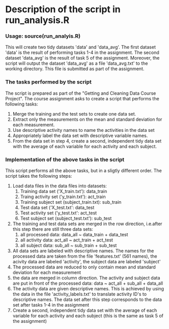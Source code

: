 # Description of the script in run_analysis.R 

### Usage: source(run_analyis.R) 
This will create two tidy datasets 'data' and 'data_avg'. The first dataset
'data' is the result of performing tasks 1-4 in the assignment. The second
dataset 'data_avg' is the result of task 5 of the assignment. Moreover, the
script will output the dataset 'data_avg' as a file 'data_avg.txt' to the
working directory. This file is submitted as part of the assignment. 

### The tasks performed by the script 
The script is prepared as part of the "Getting and Cleaning Data Course Project".
The course assignment asks to create a script that performs the following tasks: 
  1) Merge the training and the test sets to create one data set.
  2) Extract only the measurements on the mean and standard deviation for 
     each measurement.
  3) Use descriptive activity names to name the activities in the data set
  4) Appropriately label the data set with descriptive variable names.
  5) From the data set in step 4, create a second, independent 
     tidy data set with the average of each variable for each activity and
     each subject. 
     
### Implementation of the above tasks in the script
     
This script performs all the above tasks, but in a sligtly different order.
The script takes the following steps:
  1) Load data files in the data files into datasets: 
        1) Training data set ('X_train.txt'):    data_train
        2) Traing activity set ('y_train.txt'):  act_train
        3) Training subject set (subject_train.txt): sub_train
        4) Test data set ('X_test.txt':        data_test
        5) Test activity set ('y_test.txt':    act_test
        6) Test subject set (subject_test.txt'):     sub_test
  2) The training and test data sets are merged in the row direction,
     i.e.after this step there are still three data sets:
        1) all processed data: data_all ~ data_train + data_test
        2) all activity data:  act_all  ~ act_train  + act_test
        3) all subject data:   sub_all  ~ sub_train  + sub_test
  3) All data sets are labeled with descriptive names. The names for the
     processed data are taken from the file 'features.txt' (561 names),
     the acivity data are labeled 'activity', the subject data are labeled 'subject'
  4) The processed data are reduced to only contain mean and standard
     deviation for each measurement
  5) the data are merged in column direction. The activity and subject data
     are put in front of the processed data: data ~ act_all + sub_all + data_all
  6) The activity data are given descriptive names. This is achieved by using
     the data in the file 'activity_labels.txt' to translate activity ID's to
     descriptive names.
     The data set after this step corresponds to the data set after tasks 1-4
     in the assignment
  7) Create a second, independent tidy data set with the average of each variable
     for each activity and each subject (this is the same as task 5 of the
     assignment)


